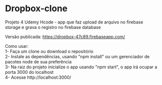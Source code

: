 # Dropbox-clone
Projeto 4 Udemy Hcode - app que faz upload de arquivo no firebase storage e grava o registro no firebase database

Versão publicada: https://dropbox-47c89.firebaseapp.com/

Como usar:<br>
1- Faça um clone ou download o repositório<br>
2- Instale as dependências, usando "npm install" ou um gerenciador de pacotes node de sua preferência<br>
3- Na raiz do projeto inicialize o app usando "npm start", o app irá ocupar a porta 3000 do localhost<br>
4- Acesse http://localhost:3000/<br>
